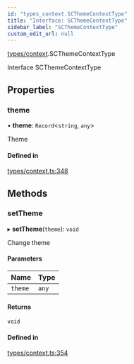 ```yaml
---
id: "types_context.SCThemeContextType"
title: "Interface: SCThemeContextType"
sidebar_label: "SCThemeContextType"
custom_edit_url: null
---
```


[types/context](../modules/types_context).SCThemeContextType

Interface SCThemeContextType

## Properties

### theme

• **theme**: `Record`<`string`, `any`\>

Theme

#### Defined in

[types/context.ts:348](https://github.com/selfcommunity/community-ui/blob/9148e4e/packages/sc-core/src/types/context.ts#L348)

## Methods

### setTheme

▸ **setTheme**(`theme`): `void`

Change theme

#### Parameters

| Name | Type |
| :------ | :------ |
| `theme` | `any` |

#### Returns

`void`

#### Defined in

[types/context.ts:354](https://github.com/selfcommunity/community-ui/blob/9148e4e/packages/sc-core/src/types/context.ts#L354)
